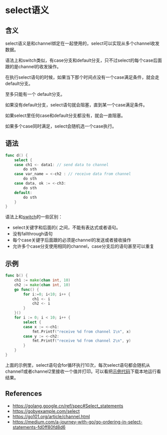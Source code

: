 # select语义

## 含义

select语义是和channel绑定在一起使用的，select可以实现从多个channel收发数据。

语法上和switch类似，有case分支和default分支，只不过select的每个case后面跟的是channel的收发操作。

在执行select语句的时候，如果当下那个时间点没有一个case满足条件，就会走default分支。

至多只能有一个 default分支。

如果没有default分支，select语句就会阻塞，直到某一个case满足条件。

如果select里任何case和default分支都没有，就会一直阻塞。

如果多个case同时满足，select会随机选一个case执行。

## 语法

```go
func d() {
	select {
	case ch1 <- data1: // send data to channel
		do sth
	case var_name = <-ch2 : // receive data from channel
		do sth
	case data, ok := <-ch3:
		do sth
	default:
		do sth
	}
}
```

语法上和[switch](../lesson6)的一些区别：

* select关键字和后面的{ 之间，不能有表达式或者语句。
* 没有fallthrough语句
* 每个case关键字后面跟的必须是channel的发送或者接收操作
* 允许多个case分支使用相同的channel，case分支后的语句甚至可以重复

## 示例

```go
func b() {
	ch1 := make(chan int, 10)
	ch2 := make(chan int, 10)
	go func() {
		for i:=0; i<10; i++ {
			ch1 <- i
			ch2 <- i
		}
	}()
	for i := 0; i < 10; i++ {
		select {
		case x := <-ch1:
			fmt.Printf("receive %d from channel 1\n", x)
		case y := <-ch2:
			fmt.Printf("receive %d from channel 2\n", y)
		}
	}
}
```

上面的示例里，select语句会for循环执行10次，每次select语句都会随机从channel1或者channel2里接收一个值并打印。可以看把[示例代码](./select.go)下载本地运行看结果。

## References

* https://golang.google.cn/ref/spec#Select_statements
* https://gobyexample.com/select
* https://go101.org/article/channel.html
* https://medium.com/a-journey-with-go/go-ordering-in-select-statements-fd0ff80fd8d6